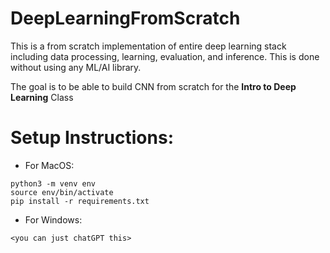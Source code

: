 # DeepLearningFromScratch
This is a from scratch implementation of entire deep learning stack including data processing, learning, evaluation, and inference. This is done without using any ML/AI library.

The goal is to be able to build CNN from scratch for the **Intro to Deep Learning** Class

# Setup Instructions:
- For MacOS:
```
python3 -m venv env
source env/bin/activate 
pip install -r requirements.txt
```
- For Windows:
```
<you can just chatGPT this>
```
